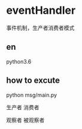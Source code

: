 # eventHandler
事件机制，生产者消费者模式

## en
python3.6

## how to excute
python msg/main.py


生产者
消费者

观察者
被观察者